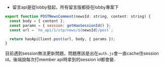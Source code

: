 * 留言api是從lobby發起，所有留言版都掛在lobby專案下

```js
export function POSTNewsComment(newsId: string, content: string) {
  const body = { content };
  const params = { session: getHaoSessionId() };
  const url = `ho_api/1/stp/news/${newsId}/post`;

  return haoApiClient.post(url, body, { params });
}
```

目前遇到session無法更新問題，問題應該是出在`auth.js`會一直cache住session id。後端說每次打member api時拿到的session id都會變．